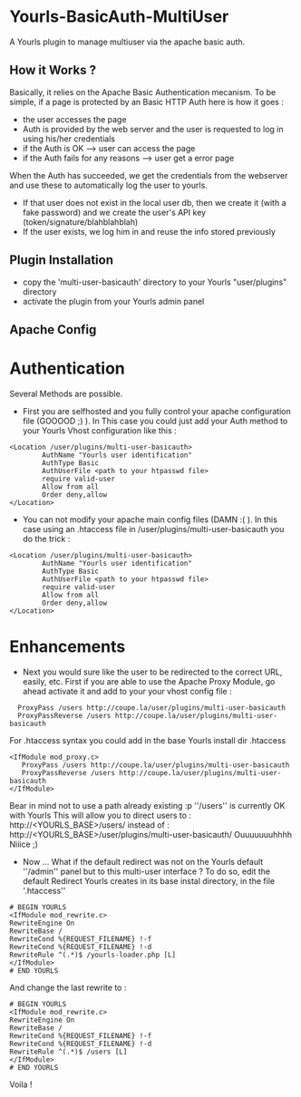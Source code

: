 Yourls-BasicAuth-MultiUser
==========================

A Yourls plugin to manage multiuser via the apache basic auth.

How it Works ?
--------------
Basically, it relies on the Apache Basic Authentication mecanism.
To be simple, if a page is protected by an Basic HTTP Auth here is how it goes :
* the user accesses the page
* Auth is provided by the web server and the user is requested to log in using his/her credentials
* if the Auth is OK --> user can access the page
* if the Auth fails for any reasons --> user get a error page

When the Auth has succeeded, we get the credentials from the webserver and use these to automatically log the user to yourls.
* If that user does not exist in the local user db, then we create it (with a fake password) and we create the user's API key (token/signature/blahblahblah)
* If the user exists, we log him in and reuse the info stored previously

Plugin Installation
-------------------

* copy the 'multi-user-basicauth' directory to your Yourls "user/plugins" directory
* activate the plugin from your Yourls admin panel


Apache Config
-------------

Authentication
==============

Several Methods are possible.
* First you are selfhosted and you fully control your apache configuration file (GOOOOD ;) ).
In This case you could just add your Auth method to your Yourls Vhost configuration like this :
```
<Location /user/plugins/multi-user-basicauth>
        AuthName "Yourls user identification"
        AuthType Basic
        AuthUserFile <path to your htpasswd file>
        require valid-user
        Allow from all
        Order deny,allow
</Location>
```
* You can not modify your apache main config files (DAMN :( ).
In this case using an .htaccess file in /user/plugins/multi-user-basicauth you do the trick :
```
<Location /user/plugins/multi-user-basicauth>
        AuthName "Yourls user identification"
        AuthType Basic
        AuthUserFile <path to your htpasswd file>
        require valid-user
        Allow from all
        Order deny,allow
</Location>
```

Enhancements
============
* Next you would sure like the user to be redirected to the correct URL, easily, etc.
First if you are able to use the Apache Proxy Module, go ahead activate it and add to your your vhost config file :
```
  ProxyPass /users http://coupe.la/user/plugins/multi-user-basicauth
  ProxyPassReverse /users http://coupe.la/user/plugins/multi-user-basicauth
```

For .htaccess syntax you could add in the base Yourls install dir .htaccess
```
<IfModule mod_proxy.c>
   ProxyPass /users http://coupe.la/user/plugins/multi-user-basicauth
   ProxyPassReverse /users http://coupe.la/user/plugins/multi-user-basicauth
</IfModule>
```

Bear in mind not to use a path already existing :p ''/users'' is currently OK with Yourls
This will allow you to direct users to :
http://<YOURLS_BASE>/users/
instead of :
http://<YOURLS_BASE>/user/plugins/multi-user-basicauth/
Ouuuuuuuhhhh Niiice ;)

* Now ... What if the default redirect was not on the Yourls default ''/admin'' panel but to this multi-user interface ?
To do so, edit the default Redirect Yourls creates in its base instal directory, in the file '.htaccess''
```
# BEGIN YOURLS
<IfModule mod_rewrite.c>
RewriteEngine On
RewriteBase /
RewriteCond %{REQUEST_FILENAME} !-f
RewriteCond %{REQUEST_FILENAME} !-d
RewriteRule ^(.*)$ /yourls-loader.php [L]
</IfModule>
# END YOURLS
```
And change the last rewrite to :
```
# BEGIN YOURLS
<IfModule mod_rewrite.c>
RewriteEngine On
RewriteBase /
RewriteCond %{REQUEST_FILENAME} !-f
RewriteCond %{REQUEST_FILENAME} !-d
RewriteRule ^(.*)$ /users [L]
</IfModule>
# END YOURLS
```

Voila !
